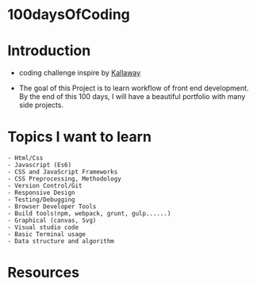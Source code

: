 # 100daysOfCoding

# Introduction

- coding challenge inspire by [Kallaway](https://github.com/kallaway/100-days-of-code)

- The goal of this Project is to learn workflow of front end development. By the end of this 100 days, I will have a beautiful portfolio with many side projects. 

# Topics I want to learn
```
- Html/Css 
- Javascript (Es6)
- CSS and JavaScript Frameworks
- CSS Preprocessing, Methodology
- Version Control/Git
- Responsive Design
- Testing/Debugging
- Browser Developer Tools
- Build tools(npm, webpack, grunt, gulp......)
- Graphical (canvas, Svg)
- Visual studio code 
- Basic Terminal usage
- Data structure and algorithm

```

# Resources


